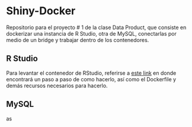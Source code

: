# Shiny-Docker
Repositorio para el proyecto # 1 de la clase Data Product, que consiste en dockerizar una instancia de R Studio, otra de MySQL, conectarlas por medio de un bridge y trabajar dentro de los contenedores.

## R Studio

Para levantar el contenedor de RStudio, referirse a [este link](https://github.com/RicardoPineda2301/Shiny-Docker/tree/master/RStudio) en donde encontrará un paso a paso de como hacerlo, así como el Dockerfile y demás recursos necesarios para hacerlo.

## MySQL

as
